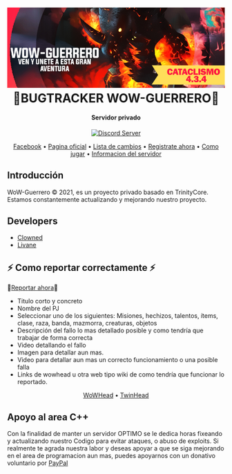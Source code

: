 <h1 align="center">
  <br>
  <a href="https://www.wow-guerrero.online"><img src="https://github.com/ClownedDev/WoWGerrero/blob/master/github.jpg?raw=true" alt="WoW-Guerrero"></a>
  <br>
  🐞BUGTRACKER WOW-GUERRERO🐞
  <br>
</h1>

<h4 align="center">Servidor privado</h4>

<p align="center">
  <a href="https://discord.gg/92YfFgZRz9">
    <img src="https://discordapp.com/api/guilds/133049272517001216/widget.png?style=shield" alt="Discord Server">
  </a>
</p>

<p align="center">
  <a href="https://www.facebook.com/oficialguerrerowow/">Facebook</a>
  •
  <a href="https://www.wow-guerrero.online">Pagina oficial</a>
  •
  <a href="https://discord.gg/ZeXEyfGM3p">Lista de cambios</a>
  •
  <a href="https://www.wow-guerrero.online/register">Registrate ahora</a>
  •
  <a href="https://www.wow-guerrero.online/pages/1">Como jugar</a>
  •
  <a href="https://discord.gg/2wTzxez84u">Informacion del servidor</a>
</p>

## Introducción

WoW-Guerrero © 2021, es un proyecto privado basado en TrinityCore. 
Estamos constantemente actualizando y mejorando nuestro proyecto.

## Developers

- [Clowned](https://www.facebook.com/happydaysgone/)
- [Livane](https://www.facebook.com/vanessa.uruchi)

## ⚡️ Como reportar correctamente ⚡️

🔴[Reportar ahora](https://github.com/ClownedDev/WoWGerrero/issues)🔴

- Titulo corto y concreto
- Nombre del PJ
- Seleccionar uno de los siguientes: Misiones, hechizos, talentos, ítems, clase, raza, banda, mazmorra, creaturas, objetos
- Descripción del fallo lo mas detallado posible y como tendría que trabajar de forma correcta
- Video detallando el fallo
- Imagen para detallar aun mas.
- Video para detallar aun mas un correcto funcionamiento o una posible falla
- Links de wowhead u otra web tipo wiki de como tendría que funcionar lo reportado.
<p align="center">
  <a href="https://es.wowhead.com">WoWHead</a>
  •
  <a href="https://cata-twinhead.twinstar.cz">TwinHead</a>
</p>

## Apoyo al area C++

Con la finalidad de manter un servidor OPTIMO se le dedica horas fixeando y actualizando nuestro Codigo para evitar ataques, o abuso de exploits. Si realmente te agrada nuestra labor y deseas apoyar a que se siga mejorando en el area de programacion aun mas, puedes apoyarnos con un donativo voluntario por [PayPal](https://www.paypal.me/ClownedX)

